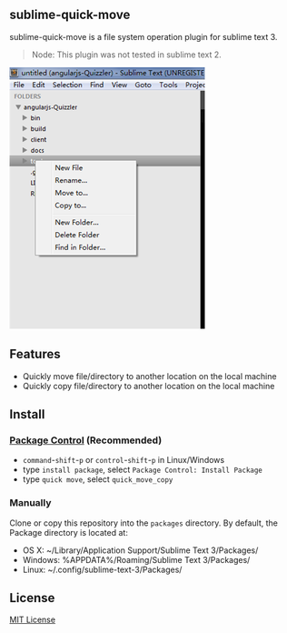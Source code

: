 ## sublime-quick-move

sublime-quick-move is a file system operation plugin for sublime text 3.
> Node: This plugin was not tested in sublime text 2.


![](https://raw.githubusercontent.com/leftstick/sublime-quick-move/master/docs/img/example.png)

## Features
- Quickly move file/directory to another location on the local machine
- Quickly copy file/directory to another location on the local machine


## Install

### [Package Control](https://github.com/wbond/sublime_package_control) (Recommended)
- `command`-`shift`-`p` or `control`-`shift`-`p` in Linux/Windows
- type `install package`, select `Package Control: Install Package`
- type `quick move`, select `quick_move_copy`

### Manually
Clone or copy this repository into the `packages` directory. By default, the Package directory is located at:

- OS X: ~/Library/Application Support/Sublime Text 3/Packages/
- Windows: %APPDATA%/Roaming/Sublime Text 3/Packages/
- Linux: ~/.config/sublime-text-3/Packages/

## License

[MIT License](http://en.wikipedia.org/wiki/MIT_License)